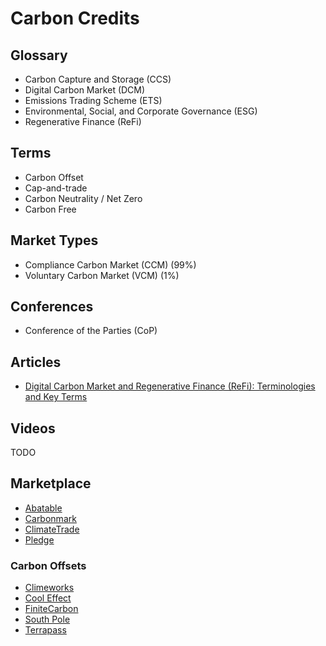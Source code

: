 # Carbon Credits

<!--
https://www.gov.br/economia/pt-br/assuntos/noticias/2022/maio/governo-federal-edita-decreto-que-cria-mercado-regulado-brasileiro-de-carbono
-->

<!--
# Platforms

https://gosupercritical.com
https://puro.earth
https://watershed.com
https://pond.foundation
https://climateneutral.org
-->

<!--
# Repos

https://github.com/pachama
https://github.com/PLENOearth
https://github.com/securedcarbon
https://github.com/Carbon-Link
https://github.com/carboncredit-tk
-->

<!--
https://moss.earth
https://github.com/moss-earth
https://coinmarketcap.com/currencies/moss-carbon-credit/

https://verra.org

Mercado Voluntario de Carbono (MVC) 1% of the market
Mercado Regulado de Carbono (MRC) 99% of the market (influencia de governo, expira)
-->

## Glossary

- Carbon Capture and Storage (CCS)
- Digital Carbon Market (DCM)
- Emissions Trading Scheme (ETS)
- Environmental, Social, and Corporate Governance (ESG)
- Regenerative Finance (ReFi)

## Terms

- Carbon Offset
- Cap-and-trade
- Carbon Neutrality / Net Zero
- Carbon Free

## Market Types

- Compliance Carbon Market (CCM) (99%)
- Voluntary Carbon Market (VCM) (1%)

## Conferences

- Conference of the Parties (CoP)

<!--
## Due Diligence

- Verified Carbon Standard (VCS)
-->

<!--
https://verra.org
https://ethos.org.br
-->

## Articles

- [Digital Carbon Market and Regenerative Finance (ReFi): Terminologies and Key Terms](https://mentholprotocol.com/blog/digital-carbon-market-terminologies-and-key-terms)

## Videos

TODO

<!--
https://youtube.com/watch?v=AQ93OpCBT-0
-->

<!--
https://www.youtube.com/watch?v=jgzXB-TiQx8
https://www.youtube.com/watch?v=weX9gqb1M_s
-->

## Marketplace

- [Abatable](https://abatable.com/buy-carbon-credits)
- [Carbonmark](https://carbonmark.com/projects)
- [ClimateTrade](https://market.climatetrade.com/results)
- [Pledge](https://pledge.io)

### Carbon Offsets

- [Climeworks](https://climeworks.com)
- [Cool Effect](https://cooleffect.org)
- [FiniteCarbon](https://finitecarbon.com)
- [South Pole](https://southpole.com)
- [Terrapass](https://terrapass.com)
